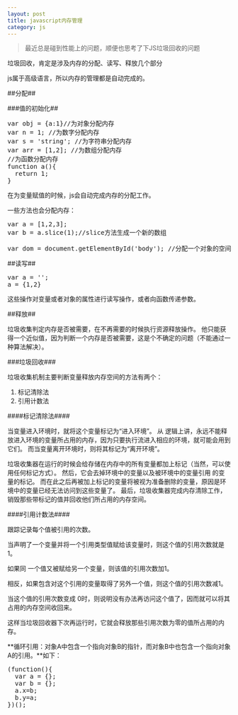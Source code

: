 ```yaml
---
layout: post
title: javascript内存管理
category: js
---
```


> 最近总是碰到性能上的问题，顺便也思考了下JS垃圾回收的问题

垃圾回收，肯定是涉及内存的分配、读写、释放几个部分

js属于高级语言，所以内存的管理都是自动完成的。

##分配##

###值的初始化##

<pre>
var obj = {a:1}//为对象分配内存
var n = 1; //为数字分配内存
var s = 'string'; //为字符串分配内存
var arr = [1,2]; //为数组分配内存
//为函数分配内存
function a(){
  return 1;
}
</pre>

在为变量赋值的时候，js会自动完成内存的分配工作。

一些方法也会分配内存：
<pre>
var a = [1,2,3];
var b = a.slice(1);//slice方法生成一个新的数组

var dom = document.getElementById('body'); //分配一个对象的空间
</pre>

##读写##

<pre>
var a = '';
a = {1,2}
</pre>

这些操作对变量或者对象的属性进行读写操作，或者向函数传递参数。

##释放##

垃圾收集判定内存是否被需要，在不再需要的时候执行资源释放操作。
他只能获得一个近似值，因为判断一个内存是否被需要，这是个不确定的问题（不能通过一种算法解决）。

###垃圾回收###

垃圾收集机制主要判断变量释放内存空间的方法有两个：

1. 标记清除法
2. 引用计数法

####标记清除法####

当变量进入环境时，就将这个变量标记为“进入环境”。
从 逻辑上讲，永远不能释放进入环境的变量所占用的内存，因为只要执行流进入相应的环境，就可能会用到它们。
而当变量离开环境时，则将其标记为“离开环境”。

垃圾收集器在运行的时候会给存储在内存中的所有变量都加上标记（当然，可以使用任何标记方式）。
然后，它会去掉环境中的变量以及被环境中的变量引用 的变量的标记。
而在此之后再被加上标记的变量将被视为准备删除的变量，原因是环境中的变量已经无法访问到这些变量了。
最后，垃圾收集器完成内存清除工作， 销毁那些带标记的值并回收他们所占用的内存空间。

####引用计数法####

跟踪记录每个值被引用的次数。

当声明了一个变量并将一个引用类型值赋给该变量时，则这个值的引用次数就是1。

如果同 一个值又被赋给另一个变量，则该值的引用次数加1。

相反，如果包含对这个引用的变量取得了另外一个值，则这个值的引用次数减1。

当这个值的引用次数变成 0时，则说明没有办法再访问这个值了，因而就可以将其占用的内存空间收回来。

这样当垃圾回收器下次再运行时，它就会释放那些引用次数为零的值所占用的内存。

**循环引用：对象A中包含一个指向对象B的指针，而对象B中也包含一个指向对象A的引用。**如下：
<pre>
(function(){
  var a = {};
  var b = {};
  a.x=b;
  b.y=a;
})();
</pre>
